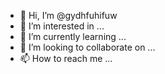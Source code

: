 - 👋 Hi, I’m @gydhfuhifuw
- 👀 I’m interested in ...
- 🌱 I’m currently learning ...
- 💞️ I’m looking to collaborate on ...
- 📫 How to reach me ...

<!---
gydhfuhifuw/gydhfuhifuw is a ✨ special ✨ repository because its `README.md` (this file) appears on your GitHub profile.
You can click the Preview link to take a look at your changes.
--->

